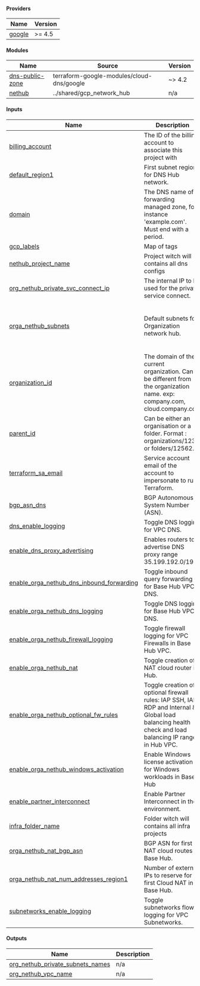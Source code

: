 <!-- BEGIN_TF_DOCS -->
#### Providers

| Name | Version |
|------|---------|
| <a name="provider_google"></a> [google](#provider_google) | >= 4.5 |

#### Modules

| Name | Source | Version |
|------|--------|---------|
| <a name="module_dns-public-zone"></a> [dns-public-zone](#module_dns-public-zone) | terraform-google-modules/cloud-dns/google | ~> 4.2 |
| <a name="module_nethub"></a> [nethub](#module_nethub) | ../shared/gcp_network_hub | n/a |

#### Inputs

| Name | Description | Type | Default | Required |
|------|-------------|------|---------|:--------:|
| <a name="input_billing_account"></a> [billing_account](#input_billing_account) | The ID of the billing account to associate this project with | `string` | n/a | yes |
| <a name="input_default_region1"></a> [default_region1](#input_default_region1) | First subnet region for DNS Hub network. | `string` | n/a | yes |
| <a name="input_domain"></a> [domain](#input_domain) | The DNS name of forwarding managed zone, for instance 'example.com'. Must end with a period. | `string` | n/a | yes |
| <a name="input_gcp_labels"></a> [gcp_labels](#input_gcp_labels) | Map of tags | `map(string)` | n/a | yes |
| <a name="input_nethub_project_name"></a> [nethub_project_name](#input_nethub_project_name) | Project witch will contains all dns configs | `string` | n/a | yes |
| <a name="input_org_nethub_private_svc_connect_ip"></a> [org_nethub_private_svc_connect_ip](#input_org_nethub_private_svc_connect_ip) | The internal IP to be used for the private service connect. | `string` | n/a | yes |
| <a name="input_orga_nethub_subnets"></a> [orga_nethub_subnets](#input_orga_nethub_subnets) | Default subnets for Organization network hub. | <pre>object({<br>    public_subnet_ranges = list(string)<br>    private_subnet_ranges  = list(string)<br>    data_subnet_ranges =  list(string)<br>  })</pre> | n/a | yes |
| <a name="input_organization_id"></a> [organization_id](#input_organization_id) | The domain of the current organization. Can be different from the organization name. exp:  company.com, cloud.company.com | `string` | n/a | yes |
| <a name="input_parent_id"></a> [parent_id](#input_parent_id) | Can be either an organisation or a folder. Format : organizations/1235 or folders/12562. | `string` | n/a | yes |
| <a name="input_terraform_sa_email"></a> [terraform_sa_email](#input_terraform_sa_email) | Service account email of the account to impersonate to run Terraform. | `string` | n/a | yes |
| <a name="input_bgp_asn_dns"></a> [bgp_asn_dns](#input_bgp_asn_dns) | BGP Autonomous System Number (ASN). | `number` | `64667` | no |
| <a name="input_dns_enable_logging"></a> [dns_enable_logging](#input_dns_enable_logging) | Toggle DNS logging for VPC DNS. | `bool` | `true` | no |
| <a name="input_enable_dns_proxy_advertising"></a> [enable_dns_proxy_advertising](#input_enable_dns_proxy_advertising) | Enables routers to advertise DNS proxy range 35.199.192.0/19. | `bool` | `false` | no |
| <a name="input_enable_orga_nethub_dns_inbound_forwarding"></a> [enable_orga_nethub_dns_inbound_forwarding](#input_enable_orga_nethub_dns_inbound_forwarding) | Toggle inbound query forwarding for Base Hub VPC DNS. | `bool` | `true` | no |
| <a name="input_enable_orga_nethub_dns_logging"></a> [enable_orga_nethub_dns_logging](#input_enable_orga_nethub_dns_logging) | Toggle DNS logging for Base Hub VPC DNS. | `bool` | `true` | no |
| <a name="input_enable_orga_nethub_firewall_logging"></a> [enable_orga_nethub_firewall_logging](#input_enable_orga_nethub_firewall_logging) | Toggle firewall logging for VPC Firewalls in Base Hub VPC. | `bool` | `true` | no |
| <a name="input_enable_orga_nethub_nat"></a> [enable_orga_nethub_nat](#input_enable_orga_nethub_nat) | Toggle creation of NAT cloud router in Hub. | `bool` | `true` | no |
| <a name="input_enable_orga_nethub_optional_fw_rules"></a> [enable_orga_nethub_optional_fw_rules](#input_enable_orga_nethub_optional_fw_rules) | Toggle creation of optional firewall rules: IAP SSH, IAP RDP and Internal & Global load balancing health check and load balancing IP ranges in Hub VPC. | `bool` | `true` | no |
| <a name="input_enable_orga_nethub_windows_activation"></a> [enable_orga_nethub_windows_activation](#input_enable_orga_nethub_windows_activation) | Enable Windows license activation for Windows workloads in Base Hub | `bool` | `false` | no |
| <a name="input_enable_partner_interconnect"></a> [enable_partner_interconnect](#input_enable_partner_interconnect) | Enable Partner Interconnect in the environment. | `bool` | `false` | no |
| <a name="input_infra_folder_name"></a> [infra_folder_name](#input_infra_folder_name) | Folder witch will contains all infra projects | `string` | `"Infrastructure"` | no |
| <a name="input_orga_nethub_nat_bgp_asn"></a> [orga_nethub_nat_bgp_asn](#input_orga_nethub_nat_bgp_asn) | BGP ASN for first NAT cloud routes in Base Hub. | `number` | `64514` | no |
| <a name="input_orga_nethub_nat_num_addresses_region1"></a> [orga_nethub_nat_num_addresses_region1](#input_orga_nethub_nat_num_addresses_region1) | Number of external IPs to reserve for first Cloud NAT in Base Hub. | `number` | `2` | no |
| <a name="input_subnetworks_enable_logging"></a> [subnetworks_enable_logging](#input_subnetworks_enable_logging) | Toggle subnetworks flow logging for VPC Subnetworks. | `bool` | `true` | no |

#### Outputs

| Name | Description |
|------|-------------|
| <a name="output_org_nethub_private_subnets_names"></a> [org_nethub_private_subnets_names](#output_org_nethub_private_subnets_names) | n/a |
| <a name="output_org_nethub_vpc_name"></a> [org_nethub_vpc_name](#output_org_nethub_vpc_name) | n/a |
<!-- END_TF_DOCS -->